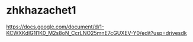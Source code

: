 # zhkhazachet1 
https://docs.google.com/document/d/1-KCWXKdlG1I1K0_M2s8oN_CcrLNO25mnE7cGUXEV-Y0/edit?usp=drivesdk

